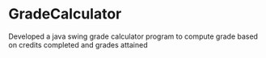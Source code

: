 # GradeCalculator
Developed a java swing grade calculator program to compute grade based on credits completed and grades attained 
